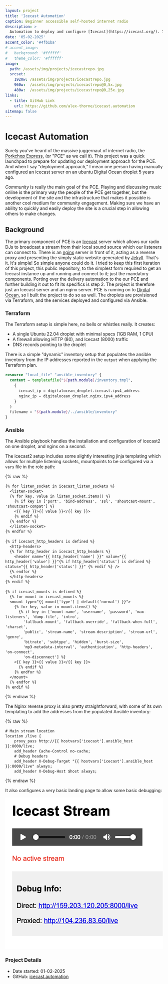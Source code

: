 ```yaml
---
layout: project
title: 'Icecast Automation'
caption: Beginner accessible self-hosted internet radio
description: >
  Automation to deploy and configure [Icecast](https://icecast.org/). Intended as a) a quick-start guide to support small internet-radio communities launching their own Icecast setups, and b) an initial baseline to port over to the PCE Radio to automate our own internet radio deployment.
date: '05-02-2025'
accent_color: '#4fb1ba'
# accent_image:
#   background: '#ffffff'
#   theme_color: '#ffffff'
image: 
  path: /assets/img/projects/icecastrepo.jpg
  srcset: 
    1920w: /assets/img/projects/icecastrepo.jpg
    960w:  /assets/img/projects/icecastrepo@0,5x.jpg
    480w:  /assets/img/projects/icecastrepo@0,25x.jpg
links:
  - title: GitHub Link 
    url: https://github.com/alex-thorne/icecast.automation
sitemap: false
---
```


# Icecast Automation

Surely you've heard of the massive juggernaut of internet radio, the [Porkchop Express](http://porkchopexpress.live/), (or "PCE" as we call it). This project was a quick launchpad to prepare for updating our deployment approach for the PCE. And when I say "deployment approach," I mean one person having manually configured an icecast server on an ubuntu Digital Ocean droplet 5 years ago.

_Community_ is really the main goal of the PCE. Playing and discussing music online is the primary way the people of the PCE get together, but the development of the site and the infrastructure that makes it possible is another cool medium for community engagement. Making sure we have an ability to quickly and easily deploy the site is a crucial step in allowing others to make changes.

## Background

The primary component of PCE is an [Icecast](https://icecast.org/) server which allows our radio DJs to broadcast a stream from their local sound source which our listeners can connect to. There is an [nginx](https://nginx.org/en/) server in front of it, acting as a reverse proxy and presenting the simply static website generated by [Jekyll](https://jekyllrb.com/). That's it. It's simple! So simple anyone could do it. I tried to keep this first iteration of this project, this public repository, to the simplest form required to get an Icecast instance up and running and connect to it; just the mandatory components. Porting over the delivery automation to the our PCE and further building it out to fit its specifics is step 2. The project is therefore just an Icecast server and an nginx server. PCE is running on to [Digital Ocean](https://www.digitalocean.com/0), so I built the project to do so as well. The droplets are provisioned via Terraform, and the services deployed and configured via Ansible.

### Terraform

The Terraform setup is simple here, no bells or whistles really. It creates:

- A single Ubuntu 22.04 droplet with minimal specs (1GB RAM, 1 CPU)
- A firewall allowing HTTP (80), and Icecast (8000) traffic
- DNS records pointing to the droplet

There is a simple "dynamic" inventory setup that populates the ansible inventory from the IP addresses reported in the `output` when applying the Terraform plan.

```terraform
resource "local_file" "ansible_inventory" {
  content = templatefile("${path.module}/inventory.tmpl",
    {
      icecast_ip = digitalocean_droplet.icecast.ipv4_address
      nginx_ip = digitalocean_droplet.nginx.ipv4_address
    }
  )
  filename = "${path.module}/../ansible/inventory"
}
```

### Ansible

The Ansible playbook handles the installation and configuration of icecast2 on one droplet, and nginx on a second.

The icecast2 setup includes some slightly interesting jinja templating which allows for multiple listening sockets, mountpoints to be configured via a `vars` file in the role path:

{% raw %}
```jinja
{% for listen_socket in icecast_listen_sockets %}
  <listen-socket>
  {% for key, value in listen_socket.items() %}
    {% if key in ['port', 'bind-address', 'ssl', 'shoutcast-mount', 'shoutcast-compat'] %}
    <{{ key }}>{{ value }}</{{ key }}>
    {% endif %}
  {% endfor %}
  </listen-socket>
{% endfor %}

{% if icecast_http_headers is defined %}
  <http-headers>
  {% for http_header in icecast_http_headers %}
    <header name="{{ http_header['name'] }}" value="{{ http_header['value'] }}"{% if http_header['status'] is defined %} status="{{ http_header['status'] }}" {% endif %} />
  {% endfor %}
  </http-headers>
{% endif %}

{% if icecast_mounts is defined %}
  {% for mount in icecast_mounts %}
  <mount type="{{ mount['type'] | default('normal') }}">
    {% for key, value in mount.items() %}
      {% if key in ['mount-name', 'username', 'password', 'max-listeners', 'dump-file', 'intro',
        'fallback-mount', 'fallback-override', 'fallback-when-full', 'charset', 
        'public', 'stream-name', 'stream-description', 'stream-url', 'genre', 
        'bitrate', 'subtype', 'hidden', 'burst-size',
        'mp3-metadata-interval', 'authentication', 'http-headers', 'on-connect', 
        'on-disconnect'] %}
    <{{ key }}>{{ value }}</{{ key }}>
      {% endif %}
    {% endfor %}
  </mount>
  {% endfor %}
{% endif %}
```
{% endraw %}

The Nginx reverse proxy is also pretty straightforward, with some of its own templating to add the addresses from the populated Ansible inventory:

{% raw %}
```jinja
# Main stream location
location /live {
    proxy_pass http://{{ hostvars['icecast'].ansible_host }}:8000/live;
    add_header Cache-Control no-cache;
    # Debug headers
    add_header X-Debug-Target "{{ hostvars['icecast'].ansible_host }}:8000/live" always;
    add_header X-Debug-Host $host always;

```
{% endraw %}

It also configures a very basic landing page to allow some basic debugging:

<picture>
  <source srcset="/assets/img/projects/icecastauto-simplefrontend@12.5.png" media="(max-width: 240px)">
  <source srcset="/assets/img/projects/icecastauto-simplefrontend@25.png" media="(max-width: 480px)">
  <source srcset="/assets/img/projects/icecastauto-simplefrontend@50.png" media="(max-width: 960px)">
  <source srcset="/assets/img/projects/icecastauto-simplefrontend.png" media="(max-width: 1920px)">
  <img src="/assets/img/projects/icecastauto-simplefrontend.png" alt="simple 'front end'">
</picture>

### Project Details
- Date started: 01-02-2025
- GitHub: [icecast.automation](https://github.com/alex-thorne/icecast.automation)